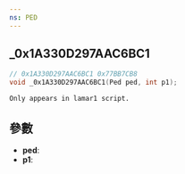 ```yaml
---
ns: PED
---
```

## _0x1A330D297AAC6BC1

```c
// 0x1A330D297AAC6BC1 0x77BB7CB8
void _0x1A330D297AAC6BC1(Ped ped, int p1);
```

```
Only appears in lamar1 script.  
```

## 參數
* **ped**: 
* **p1**: 


